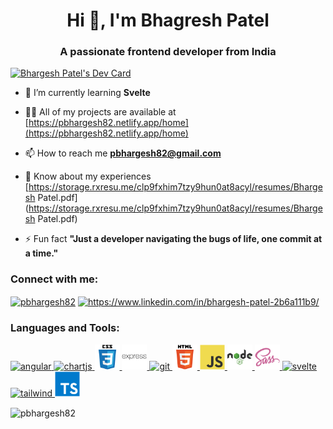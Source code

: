 <h1 align="center">Hi 👋, I'm Bhagresh Patel</h1>
<h3 align="center">A passionate frontend developer from India</h3>

<a href="https://app.daily.dev/pbhargesh82"><img src="https://api.daily.dev/devcards/v2/fhZDBfLSnQ0B5hrvSzZ1T.png?type=wide&r=cen" width="652" alt="Bhargesh Patel's Dev Card"/></a>

- 🌱 I’m currently learning **Svelte**

- 👨‍💻 All of my projects are available at [https://pbhargesh82.netlify.app/home](https://pbhargesh82.netlify.app/home)

- 📫 How to reach me **pbhargesh82@gmail.com**

- 📄 Know about my experiences [https://storage.rxresu.me/clp9fxhim7tzy9hun0at8acyl/resumes/Bhargesh Patel.pdf](https://storage.rxresu.me/clp9fxhim7tzy9hun0at8acyl/resumes/Bhargesh Patel.pdf)

- ⚡ Fun fact **"Just a developer navigating the bugs of life, one commit at a time."**

<h3 align="left">Connect with me:</h3>
<p align="left">
<a href="https://codepen.io/pbhargesh82" target="blank"><img align="center" src="https://raw.githubusercontent.com/rahuldkjain/github-profile-readme-generator/master/src/images/icons/Social/codepen.svg" alt="pbhargesh82" height="30" width="40" /></a>
<a href="https://linkedin.com/in/https://www.linkedin.com/in/bhargesh-patel-2b6a111b9/" target="blank"><img align="center" src="https://raw.githubusercontent.com/rahuldkjain/github-profile-readme-generator/master/src/images/icons/Social/linked-in-alt.svg" alt="https://www.linkedin.com/in/bhargesh-patel-2b6a111b9/" height="30" width="40" /></a>
</p>

<h3 align="left">Languages and Tools:</h3>
<p align="left"> <a href="https://angular.io" target="_blank" rel="noreferrer"> <img src="https://angular.io/assets/images/logos/angular/angular.svg" alt="angular" width="40" height="40"/> </a> <a href="https://www.chartjs.org" target="_blank" rel="noreferrer"> <img src="https://www.chartjs.org/media/logo-title.svg" alt="chartjs" width="40" height="40"/> </a> <a href="https://www.w3schools.com/css/" target="_blank" rel="noreferrer"> <img src="https://raw.githubusercontent.com/devicons/devicon/master/icons/css3/css3-original-wordmark.svg" alt="css3" width="40" height="40"/> </a> <a href="https://expressjs.com" target="_blank" rel="noreferrer"> <img src="https://raw.githubusercontent.com/devicons/devicon/master/icons/express/express-original-wordmark.svg" alt="express" width="40" height="40"/> </a> <a href="https://git-scm.com/" target="_blank" rel="noreferrer"> <img src="https://www.vectorlogo.zone/logos/git-scm/git-scm-icon.svg" alt="git" width="40" height="40"/> </a> <a href="https://www.w3.org/html/" target="_blank" rel="noreferrer"> <img src="https://raw.githubusercontent.com/devicons/devicon/master/icons/html5/html5-original-wordmark.svg" alt="html5" width="40" height="40"/> </a> <a href="https://developer.mozilla.org/en-US/docs/Web/JavaScript" target="_blank" rel="noreferrer"> <img src="https://raw.githubusercontent.com/devicons/devicon/master/icons/javascript/javascript-original.svg" alt="javascript" width="40" height="40"/> </a> <a href="https://nodejs.org" target="_blank" rel="noreferrer"> <img src="https://raw.githubusercontent.com/devicons/devicon/master/icons/nodejs/nodejs-original-wordmark.svg" alt="nodejs" width="40" height="40"/> </a> <a href="https://sass-lang.com" target="_blank" rel="noreferrer"> <img src="https://raw.githubusercontent.com/devicons/devicon/master/icons/sass/sass-original.svg" alt="sass" width="40" height="40"/> </a> <a href="https://svelte.dev" target="_blank" rel="noreferrer"> <img src="https://upload.wikimedia.org/wikipedia/commons/1/1b/Svelte_Logo.svg" alt="svelte" width="40" height="40"/> </a> <a href="https://tailwindcss.com/" target="_blank" rel="noreferrer"> <img src="https://www.vectorlogo.zone/logos/tailwindcss/tailwindcss-icon.svg" alt="tailwind" width="40" height="40"/> </a> <a href="https://www.typescriptlang.org/" target="_blank" rel="noreferrer"> <img src="https://raw.githubusercontent.com/devicons/devicon/master/icons/typescript/typescript-original.svg" alt="typescript" width="40" height="40"/> </a> </p>

<p><img align="center" src="https://github-readme-stats.vercel.app/api/top-langs?username=pbhargesh82&show_icons=true&locale=en&layout=compact" alt="pbhargesh82" /></p>

